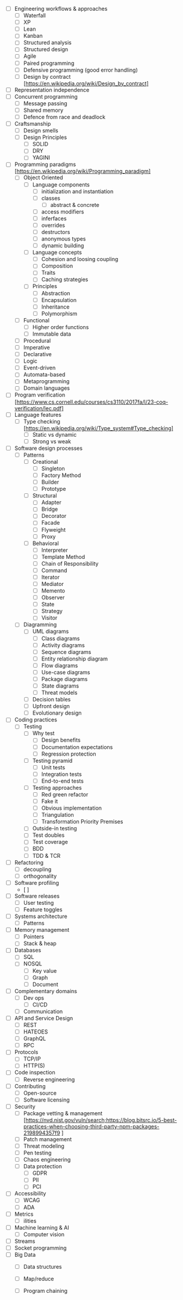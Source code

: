 <!-- 
WIP
Consider organizing by:
  1. Stage of development workflow  
  2. Stage of skill development 
  3. Alphabetically 
 -->

- [ ] Engineering workflows & approaches 
  - [ ] Waterfall 
  - [ ] XP 
  - [ ] Lean
  - [ ] Kanban
  - [ ] Structured analysis
  - [ ] Structured design
  - [ ] Agile
  - [ ] Paired programming
  - [ ] Defensive programming (good error handling)
  - [ ] Design by contract [https://en.wikipedia.org/wiki/Design_by_contract] 
- [ ] Representation independence 
- [ ] Concurrent programming 
  - [ ] Message passing
  - [ ] Shared memory
  - [ ] Defence from race and deadlock
- [ ] Craftsmanship 
  - [ ] Design smells
  - [ ] Design Principles
    - [ ] SOLID
    - [ ] DRY
    - [ ] YAGINI
- [ ] Programming paradigms [https://en.wikipedia.org/wiki/Programming_paradigm]
  - [ ] Object Oriented
    - [ ] Language components
      - [ ] initialization and instantiation  
      - [ ] classes
        - [ ] abstract & concrete
      - [ ] access modifiers
      - [ ] inferfaces
      - [ ] overrides 
      - [ ] destructors
      - [ ] anonymous types
      - [ ] dynamic building
    - [ ] Language concepts 
      - [ ] Cohesion and loosing coupling 
      - [ ] Composition
      - [ ] Traits
      - [ ] Caching strategies
    - [ ] Principles 
      - [ ] Abstraction
      - [ ] Encapsulation 
      - [ ] Inheritance 
      - [ ] Polymorphism 
  - [ ] Functional
    - [ ] Higher order functions
    - [ ] Immutable data
  - [ ] Procedural 
  - [ ] Imperative
  - [ ] Declarative 
  - [ ] Logic 
  - [ ] Event-driven 
  - [ ] Automata-based 
  - [ ] Metaprogramming
  - [ ] Domain languages 
- [ ] Program verification [https://www.cs.cornell.edu/courses/cs3110/2017fa/l/23-coq-verification/lec.pdf]
- [ ] Language features
  - [ ] Type checking [https://en.wikipedia.org/wiki/Type_system#Type_checking]
    - [ ] Static vs dynamic 
    - [ ] Strong vs weak 
- [ ] Software design processes 
  - [ ] Patterns
    - [ ] Creational
      - [ ] Singleton
      - [ ] Factory Method
      - [ ] Builder
      - [ ] Prototype
    - [ ] Structural
      - [ ] Adapter
      - [ ] Bridge
      - [ ] Decorator
      - [ ] Facade
      - [ ] Flyweight
      - [ ] Proxy
    - [ ] Behavioral
      - [ ] Interpreter
      - [ ] Template Method
      - [ ] Chain of Responsibility
      - [ ] Command
      - [ ] Iterator
      - [ ] Mediator
      - [ ] Memento
      - [ ] Observer
      - [ ] State 
      - [ ] Strategy
      - [ ] Visitor 
  - [ ] Diagramming 
    - [ ] UML diagrams 
      - [ ] Class diagrams
      - [ ] Activity diagrams 
      - [ ] Sequence diagrams 
      - [ ] Entity relationship diagram
      - [ ] Flow diagrams
      - [ ] Use-case diagrams
      - [ ] Package diagrams 
      - [ ] State diagrams
      - [ ] Threat models 
    - [ ] Decision tables
    - [ ] Upfront design
    - [ ] Evolutionary design 
- [ ] Coding practices 
  - [ ] Testing
    - [ ] Why test
      - [ ] Design benefits   
      - [ ] Documentation expectations
      - [ ] Regression protection 
    - [ ] Testing pyramid
      - [ ] Unit tests
      - [ ] Integration tests
      - [ ] End-to-end tests
    - [ ] Testing approaches 
      - [ ] Red green refactor
      - [ ] Fake it
      - [ ] Obvious implementation 
      - [ ] Triangulation
      - [ ] Transformation Priority Premises
    - [ ] Outside-in testing
    - [ ] Test doubles
    - [ ] Test coverage 
    - [ ] BDD 
    - [ ] TDD & TCR
- [ ] Refactoring 
  - [ ] decoupling
  - [ ] orthogonality
- [ ] Software profiling
  - [ ] 
- [ ] Software releases
  - [ ] User testing
  - [ ] Feature toggles
- [ ] Systems architecture 
  - [ ] Patterns
 - [ ] Memory management
    - [ ] Pointers
    - [ ] Stack & heap
- [ ] Databases
  - [ ] SQL
  - [ ] NOSQL
    - [ ] Key value
    - [ ] Graph
    - [ ] Document
- [ ] Complementary domains
  - [ ] Dev ops
    - [ ] CI/CD
  - [ ] Communication 
- [ ] API and Service Design
  - [ ] REST
  - [ ] HATEOES
  - [ ] GraphQL
  - [ ] RPC
- [ ] Protocols 
  - [ ] TCP/IP
  - [ ] HTTP(S)
- [ ] Code inspection
  - [ ] Reverse engineering 
- [ ] Contributing 
  - [ ] Open-source
  - [ ] Software licensing
- [ ] Security 
  - [ ] Package vetting & management [https://nvd.nist.gov/vuln/search;https://blog.bitsrc.io/5-best-practices-when-choosing-third-party-npm-packages-2198994357f9 ]
  - [ ] Patch management  
  - [ ] Threat modeling 
  - [ ] Pen testing 
  - [ ] Chaos engineering 
  - [ ] Data protection
    - [ ] GDPR
    - [ ] PII 
    - [ ] PCI
- [ ] Accessibility
  - [ ] WCAG
  - [ ] ADA
- [ ] Metrics
  - [ ] ilities 
- [ ] Machine learning & AI
  - [ ] Computer vision
- [ ] Streams
- [ ] Socket programming 
- [ ] Big Data
  - [ ] Data structures 
  - [ ] Map/reduce
  - [ ] Program chaining 

